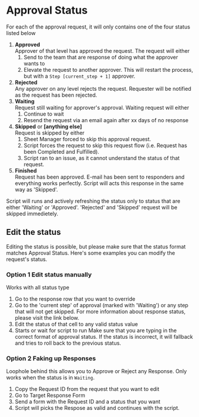 # Approval Status
For each of the approval request, it will only contains one of the four status listed below

1. **Approved**<br>
    Approver of that level has approved the request. The request will either
    1. Send to the team that are response of doing what the approver wants to
    2. Elevate the request to another approver. This will restart the process, but with a `Step [current_step + 1]` approver.
2. **Rejected**<br>
    Any approver on any level rejects the request. Requester will be notified as the request has been rejected.
3. **Waiting**<br>
    Request still waiting for approver's approval. Waiting request will either
    1. Continue to wait
    2. Resend the request via an email again after xx days of no response
4. **Skipped** or **[anything else]**<br>
    Request is skipped by either
    1. Sheet Manager forced to skip this approval request.
    2. Script forces the request to skip this request flow (i.e. Request has been Completed and Fulfilled).
    3. Script ran to an issue, as it cannot understand the status of that request.
5. **Finished**<br>
   Request has been approved. E-mail has been sent to responders and everything works perfectly. Script will acts this response in the same way as 'Skipped'.

Script will runs and actively refreshing the status only to status that are either 'Waiting' or 'Approved'. 'Rejected' and 'Skipped' request will be skipped immedietely.

## Edit the status
Editing the status is possible, but please make sure that the status format matches Approval Status. Here's some examples you can modify the request's status.

### Option 1 Edit status manually
Works with all status type
1. Go to the response row that you want to override
2. Go to the 'current step' of approval (marked with 'Waiting') or any step that will not get skipped. For more information about response status, please visit the link below.
3. Edit the status of that cell to any valid status value
4. Starts or wait for script to run
Make sure that you are typing in the correct format of approval status. If the status is incorrect, it will fallback and tries to roll back to the previous status.

### Option 2 Faking up Responses
Loophole behind this allows you to Approve or Reject any Response. Only works when the status is in `Waiting`.
1. Copy the Request ID from the request that you want to edit
2. Go to Target Response Form
3. Send a form with the Request ID and a status that you want
4. Script will picks the Respose as valid and continues with the script.
